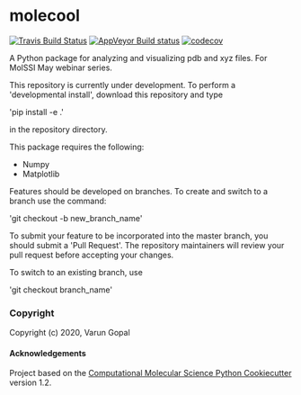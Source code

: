 molecool
==============================
[//]: # (Badges)
[![Travis Build Status](https://travis-ci.com/REPLACE_WITH_OWNER_ACCOUNT/molecool.svg?branch=master)](https://travis-ci.com/github/varun-go/molecool)
[![AppVeyor Build status](https://ci.appveyor.com/api/projects/status/REPLACE_WITH_APPVEYOR_LINK/branch/master?svg=true)](https://ci.appveyor.com/project/REPLACE_WITH_OWNER_ACCOUNT/molecool/branch/master)
[![codecov](https://codecov.io/gh/REPLACE_WITH_OWNER_ACCOUNT/molecool/branch/master/graph/badge.svg)](https://codecov.io/gh/varun-go/molecool/branch/master)

A Python package for analyzing and visualizing pdb and xyz files. For MolSSI May webinar series.

This repository is currently under development. To perform a 'developmental install', download this repository and type

'pip install -e .' 

in the repository directory. 

This package requires the following: 
- Numpy
- Matplotlib

Features should be developed on branches. To create and switch to a branch use the command: 

'git checkout -b new_branch_name'

To submit your feature to be incorporated into the master branch, you should submit a 'Pull Request'. 
The repository maintainers will review your pull request before accepting your changes.

To switch to an existing branch, use

'git checkout branch_name'

### Copyright

Copyright (c) 2020, Varun Gopal


#### Acknowledgements
 
Project based on the 
[Computational Molecular Science Python Cookiecutter](https://github.com/molssi/cookiecutter-cms) version 1.2.
